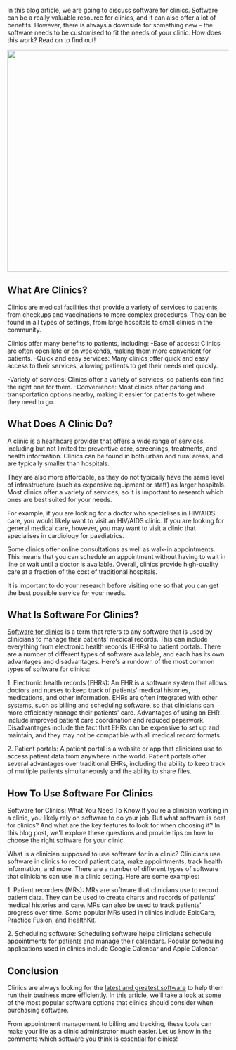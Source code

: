 <p dir="ltr">
    In this blog article, we are going to discuss software for clinics.
    Software can be a really valuable resource for clinics, and it can also
    offer a lot of benefits. However, there is always a downside for something
    new - the software needs to be customised to fit the needs of your clinic.
    How does this work? Read on to find out!
</p>
<p dir="ltr">
    <a href="https://solutiondots.com">
        <img
            src="https://lh4.googleusercontent.com/dN3jVol9CJUXyevrIp0eSCSsOxpXJOrm6SQKAXpmGO73cCiCoc8f8WFLytpXO-4mc3EnQ-cd70AI7-3iu_bwjX1-DIFG3TeL2ZpvzorCUn7mC8fwZFsgyh-UZFgamSi8KMFeBu4gMLIO3VNiBqdxUo1S9noCgYG6KZCm4EssToRE0MyOdRFPVQJBJQ"
            width="602"
            height="504"
        />
    </a>
</p>
<h2 dir="ltr">
    What Are Clinics?
</h2>
<p dir="ltr">
    Clinics are medical facilities that provide a variety of services to
    patients, from checkups and vaccinations to more complex procedures. They
    can be found in all types of settings, from large hospitals to small
    clinics in the community.
</p>
<p dir="ltr">
    Clinics offer many benefits to patients, including: -Ease of access:
    Clinics are often open late or on weekends, making them more convenient for
    patients. -Quick and easy services: Many clinics offer quick and easy
    access to their services, allowing patients to get their needs met quickly.
</p>
<p dir="ltr">
    -Variety of services: Clinics offer a variety of services, so patients can
    find the right one for them. -Convenience: Most clinics offer parking and
    transportation options nearby, making it easier for patients to get where
    they need to go.
</p>
<h2 dir="ltr">
    What Does A Clinic Do?
</h2>
<p dir="ltr">
    A clinic is a healthcare provider that offers a wide range of services,
    including but not limited to: preventive care, screenings, treatments, and
    health information. Clinics can be found in both urban and rural areas, and
    are typically smaller than hospitals.
</p>
<p dir="ltr">
    They are also more affordable, as they do not typically have the same level
    of infrastructure (such as expensive equipment or staff) as larger
    hospitals. Most clinics offer a variety of services, so it is important to
    research which ones are best suited for your needs.
</p>
<p dir="ltr">
    For example, if you are looking for a doctor who specialises in HIV/AIDS
    care, you would likely want to visit an HIV/AIDS clinic. If you are looking
    for general medical care, however, you may want to visit a clinic that
    specialises in cardiology for paediatrics.
</p>
<p dir="ltr">
    Some clinics offer online consultations as well as walk-in appointments.
    This means that you can schedule an appointment without having to wait in
    line or wait until a doctor is available. Overall, clinics provide
    high-quality care at a fraction of the cost of traditional hospitals.
</p>
<p dir="ltr">
    It is important to do your research before visiting one so that you can get
    the best possible service for your needs.
</p>
<h2 dir="ltr">
    What Is Software For Clinics?
</h2>
<p dir="ltr">
    <a href="https://solutiondots.com/medicalfusion/">Software for clinics</a>
    is a term that refers to any software that is used by clinicians to manage
    their patients' medical records. This can include everything from
    electronic health records (EHRs) to patient portals. There are a number of
    different types of software available, and each has its own advantages and
    disadvantages. Here's a rundown of the most common types of software for
    clinics:
</p>
<p dir="ltr">
    1. Electronic health records (EHRs): An EHR is a software system that
    allows doctors and nurses to keep track of patients' medical histories,
    medications, and other information. EHRs are often integrated with other
    systems, such as billing and scheduling software, so that clinicians can
    more efficiently manage their patients' care. Advantages of using an EHR
    include improved patient care coordination and reduced paperwork.
    Disadvantages include the fact that EHRs can be expensive to set up and
    maintain, and they may not be compatible with all medical record formats.
</p>
<p dir="ltr">
    2. Patient portals: A patient portal is a website or app that clinicians
    use to access patient data from anywhere in the world. Patient portals
    offer several advantages over traditional EHRs, including the ability to
    keep track of multiple patients simultaneously and the ability to share
    files.
</p>
<h2 dir="ltr">
    How To Use Software For Clinics
</h2>
<p dir="ltr">
    Software for Clinics: What You Need To Know If you're a clinician working
    in a clinic, you likely rely on software to do your job. But what software
    is best for clinics? And what are the key features to look for when
    choosing it? In this blog post, we'll explore these questions and provide
    tips on how to choose the right software for your clinic.
</p>
<p dir="ltr">
    What is a clinician supposed to use software for in a clinic? Clinicians
    use software in clinics to record patient data, make appointments, track
    health information, and more. There are a number of different types of
    software that clinicians can use in a clinic setting. Here are some
    examples:
</p>
<p dir="ltr">
    1. Patient recorders (MRs): MRs are software that clinicians use to record
    patient data. They can be used to create charts and records of patients'
    medical histories and care. MRs can also be used to track patients'
    progress over time. Some popular MRs used in clinics include EpicCare,
    Practice Fusion, and HealthKit.
</p>
<p dir="ltr">
    2. Scheduling software: Scheduling software helps clinicians schedule
    appointments for patients and manage their calendars. Popular scheduling
    applications used in clinics include Google Calendar and Apple Calendar.
</p>
<h2 dir="ltr">
    Conclusion
</h2>
<p dir="ltr">
Clinics are always looking for the    <a href="https://solutiondots.com">latest and greatest software</a> to help
    them run their business more efficiently. In this article, we'll take a
    look at some of the most popular software options that clinics should
    consider when purchasing software.
</p>
<p dir="ltr">
    From appointment management to billing and tracking, these tools can make
    your life as a clinic administrator much easier. Let us know in the
    comments which software you think is essential for clinics!
</p>
<br/>
<br/>
